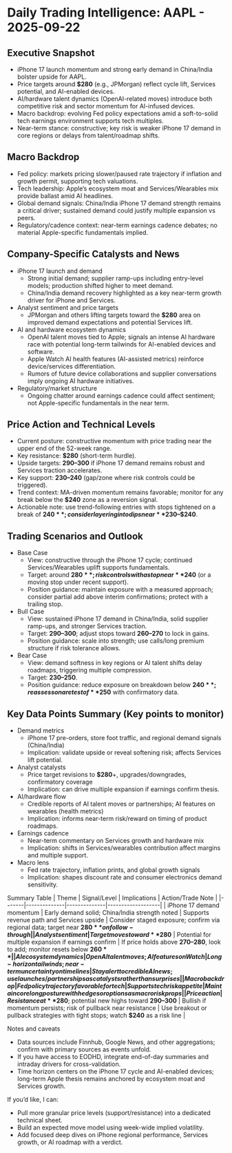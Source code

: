 # Daily Trading Intelligence: AAPL - 2025-09-22

## Executive Snapshot
- iPhone 17 launch momentum and strong early demand in China/India bolster upside for AAPL.  
- Price targets around **$280** (e.g., JPMorgan) reflect cycle lift, Services potential, and AI-enabled devices.  
- AI/hardware talent dynamics (OpenAI-related moves) introduce both competitive risk and sector momentum for AI-infused devices.  
- Macro backdrop: evolving Fed policy expectations amid a soft-to-solid tech earnings environment supports tech multiples.  
- Near-term stance: constructive; key risk is weaker iPhone 17 demand in core regions or delays from talent/roadmap shifts.

## Macro Backdrop
- Fed policy: markets pricing slower/paused rate trajectory if inflation and growth permit, supporting tech valuations.  
- Tech leadership: Apple’s ecosystem moat and Services/Wearables mix provide ballast amid AI headlines.  
- Global demand signals: China/India iPhone 17 demand strength remains a critical driver; sustained demand could justify multiple expansion vs peers.  
- Regulatory/cadence context: near-term earnings cadence debates; no material Apple-specific fundamentals implied.

## Company-Specific Catalysts and News
- iPhone 17 launch and demand
  - Strong initial demand; supplier ramp-ups including entry-level models; production shifted higher to meet demand.  
  - China/India demand recovery highlighted as a key near-term growth driver for iPhone and Services.  
- Analyst sentiment and price targets
  - JPMorgan and others lifting targets toward the **$280** area on improved demand expectations and potential Services lift.  
- AI and hardware ecosystem dynamics
  - OpenAI talent moves tied to Apple; signals an intense AI hardware race with potential long-term tailwinds for AI-enabled devices and software.  
  - Apple Watch AI health features (AI-assisted metrics) reinforce device/services differentiation.  
  - Rumors of future device collaborations and supplier conversations imply ongoing AI hardware initiatives.  
- Regulatory/market structure
  - Ongoing chatter around earnings cadence could affect sentiment; not Apple-specific fundamentals in the near term.

## Price Action and Technical Levels
- Current posture: constructive momentum with price trading near the upper end of the 52-week range.  
- Key resistance: **$280** (short-term hurdle).  
- Upside targets: **$290–$300** if iPhone 17 demand remains robust and Services traction accelerates.  
- Key support: **$230–$240** (gap/zone where risk controls could be triggered).  
- Trend context: MA-driven momentum remains favorable; monitor for any break below the **$240** zone as a reversion signal.  
- Actionable note: use trend-following entries with stops tightened on a break of **$240**; consider layering into dips near **$230–$240**.

## Trading Scenarios and Outlook
- Base Case
  - View: constructive through the iPhone 17 cycle; continued Services/Wearables uplift supports fundamentals.  
  - Target: around **$280**; risk controls with a stop near **$240** (or a moving stop under recent support).  
  - Position guidance: maintain exposure with a measured approach; consider partial add above interim confirmations; protect with a trailing stop.
- Bull Case
  - View: sustained iPhone 17 demand in China/India, solid supplier ramp-ups, and stronger Services traction.  
  - Target: **$290–$300**; adjust stops toward **$260–$270** to lock in gains.  
  - Position guidance: scale into strength; use calls/long premium structure if risk tolerance allows.
- Bear Case
  - View: demand softness in key regions or AI talent shifts delay roadmaps, triggering multiple compression.  
  - Target: **$230–$250**.  
  - Position guidance: reduce exposure on breakdown below **$240**; reassess on a retest of **$250** with confirmatory data.

## Key Data Points Summary (Key points to monitor)
- Demand metrics
  - iPhone 17 pre-orders, store foot traffic, and regional demand signals (China/India)  
  - Implication: validate upside or reveal softening risk; affects Services lift potential.
- Analyst catalysts
  - Price target revisions to **$280**+, upgrades/downgrades, confirmatory coverage
  - Implication: can drive multiple expansion if earnings confirm thesis.
- AI/hardware flow
  - Credible reports of AI talent moves or partnerships; AI features on wearables (health metrics)
  - Implication: informs near-term risk/reward on timing of product roadmaps.
- Earnings cadence
  - Near-term commentary on Services growth and hardware mix
  - Implication: shifts in Services/wearables contribution affect margins and multiple support.
- Macro lens
  - Fed rate trajectory, inflation prints, and global growth signals
  - Implication: shapes discount rate and consumer electronics demand sensitivity.

Summary Table
| Theme | Signal/Level | Implications | Action/Trade Note |
|-------|--------------|--------------|-------------------|
| iPhone 17 demand momentum | Early demand solid; China/India strength noted | Supports revenue path and Services upside | Consider staged exposure; confirm via regional data; target near **$280** on follow-through |
| Analyst sentiment | Target moves toward **$280** | Potential for multiple expansion if earnings confirm | If price holds above **$270–$280**, look to add; monitor resets below **$260** |
| AI ecosystem dynamics | OpenAI talent moves; AI features on Watch | Long-horizon tailwinds; near-term uncertainty on timelines | Stay alert to credible AI news; use launches/partnerships as catalysts rather than surprises |
| Macro backdrop | Fed policy trajectory favorable for tech | Supports tech risk appetite | Maintain core long posture with hedges or options as macro risk props |
| Price action | Resistance at **$280**; potential new highs toward **$290–$300** | Bullish if momentum persists; risk of pullback near resistance | Use breakout or pullback strategies with tight stops; watch **$240** as a risk line |

Notes and caveats
- Data sources include Finnhub, Google News, and other aggregations; confirm with primary sources as events unfold.  
- If you have access to EODHD, integrate end-of-day summaries and intraday drivers for cross-validation.  
- Time horizon centers on the iPhone 17 cycle and AI-enabled devices; long-term Apple thesis remains anchored by ecosystem moat and Services growth.

If you’d like, I can:
- Pull more granular price levels (support/resistance) into a dedicated technical sheet.
- Build an expected move model using week-wide implied volatility.
- Add focused deep dives on iPhone regional performance, Services growth, or AI roadmap with a verdict.